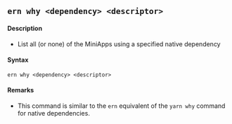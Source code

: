 ## `ern why <dependency> <descriptor>`
#### Description
* List all (or none) of the MiniApps using a specified native dependency

#### Syntax
`ern why <dependency> <descriptor>`

#### Remarks
* This command is similar to the `ern` equivalent of the `yarn why` command for native dependencies.  
